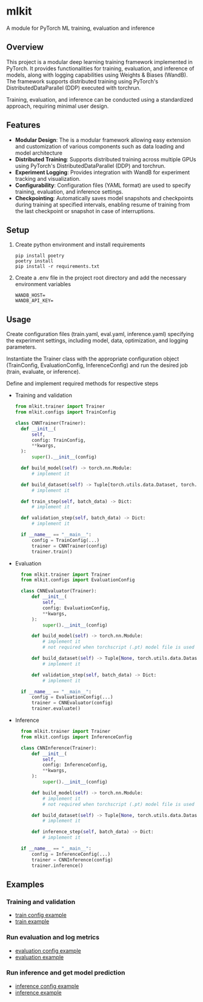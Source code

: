 # mlkit

A module for PyTorch ML training, evaluation and inference

## Overview

This project is a modular deep learning training framework implemented in PyTorch. It provides functionalities for training, evaluation, and inference of models, along with logging capabilities using Weights & Biases (WandB). The framework supports distributed training using PyTorch's DistributedDataParallel (DDP) executed with torchrun.

Training, evaluation, and inference can be conducted using a standardized approach, requiring minimal user design.

## Features

- **Modular Design**: The is a modular framework allowing easy extension and customization of various components such as data loading and model architecture
- **Distributed Training**: Supports distributed training across multiple GPUs using PyTorch's DistributedDataParallel (DDP) and torchrun.
- **Experiment Logging**: Provides integration with WandB for experiment tracking and visualization.
- **Configurability**: Configuration files (YAML format) are used to specify training, evaluation, and inference settings.
- **Checkpointing**: Automatically saves model snapshots and checkpoints during training at specified intervals, enabling resume of training from the last checkpoint or snapshot in case of interruptions.

## Setup

1. Create python environment and install requirements
   ```shell
   pip install poetry
   poetry install
   pip install -r requirements.txt
   ```
2. Create a .env file in the project root directory and add the necessary environment variables
   ```shell
   WANDB_HOST=
   WANDB_API_KEY=
   ```

## Usage

Create configuration files (train.yaml, eval.yaml, inference.yaml) specifying the experiment settings, including model, data, optimization, and logging parameters.

Instantiate the Trainer class with the appropriate configuration object (TrainConfig, EvaluationConfig, InferenceConfig) and run the desired job (train, evaluate, or inference).

Define and implement required methods for respective steps

- Training and validation

  ```python
  from mlkit.trainer import Trainer
  from mlkit.configs import TrainConfig

  class CNNTrainer(Trainer):
    def __init__(
        self,
        config: TrainConfig,
        **kwargs,
    ):
        super().__init__(config)

    def build_model(self) -> torch.nn.Module:
        # implement it

    def build_dataset(self) -> Tuple[torch.utils.data.Dataset, torch.utils.data.Dataset]:
        # implement it

    def train_step(self, batch_data) -> Dict:
        # implement it

    def validation_step(self, batch_data) -> Dict:
        # implement it

    if __name__ == "__main__":
        config = TrainConfig(...)
        trainer = CNNTrainer(config)
        trainer.train()
  ```

- Evaluation

  ```python
    from mlkit.trainer import Trainer
    from mlkit.configs import EvaluationConfig

    class CNNEvaluator(Trainer):
        def __init__(
            self,
            config: EvaluationConfig,
            **kwargs,
        ):
            super().__init__(config)

        def build_model(self) -> torch.nn.Module:
            # implement it
            # not required when torchscript (.pt) model file is used

        def build_dataset(self) -> Tuple[None, torch.utils.data.Dataset]:
            # implement it

        def validation_step(self, batch_data) -> Dict:
            # implement it

    if __name__ == "__main__":
        config = EvaluationConfig(...)
        trainer = CNNEvaluator(config)
        trainer.evaluate()
  ```

- Inference

  ```python
    from mlkit.trainer import Trainer
    from mlkit.configs import InferenceConfig

    class CNNInference(Trainer):
        def __init__(
            self,
            config: InferenceConfig,
            **kwargs,
        ):
            super().__init__(config)

        def build_model(self) -> torch.nn.Module:
            # implement it
            # not required when torchscript (.pt) model file is used

        def build_dataset(self) -> Tuple[None, torch.utils.data.Dataset]:
            # implement it

        def inference_step(self, batch_data) -> Dict:
            # implement it

    if __name__ == "__main__":
        config = InferenceConfig(...)
        trainer = CNNInference(config)
        trainer.inference()
  ```

## Examples

### Training and validation

- [train config example](examples/config/train.yaml)
- [train example](examples/train_example.py)

### Run evaluation and log metrics

- [evaluation config example](examples/config/evaluation.yaml)
- [evaluation example](examples/evaluation_example.py)

### Run inference and get model prediction

- [inference config example](examples/config/inference.yaml)
- [inference example](examples/inference_example.py)
